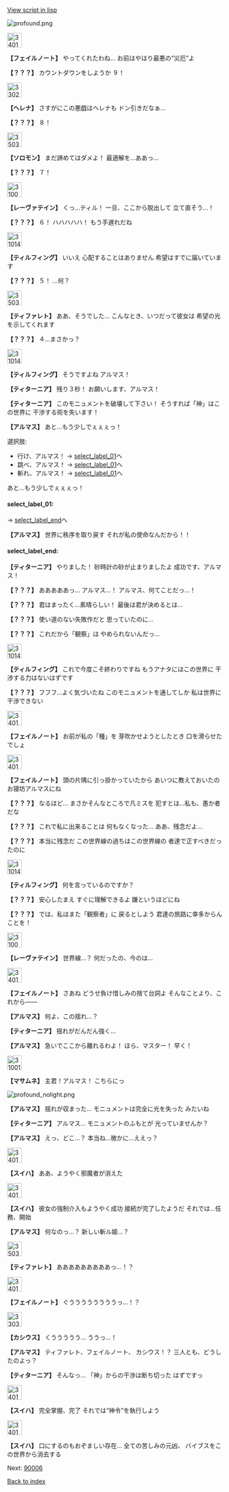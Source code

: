 [View script in lisp](../scripts/101105060.txt)

![profound.png](../images/backgrounds/profound.png)

<img src="../images/units/3401911.png" alt="3401911.png" height="34"/>

**【フェイルノート】**
やってくれたわね…
お前はやはり最悪の“災厄”よ

**【？？？】**
カウントダウンをしようか
９！

<img src="../images/units/3302811.png" alt="3302811.png" height="34"/>

**【ヘレナ】**
さすがにこの悪戯はヘレナも
ドン引きだなぁ…

**【？？？】**
８！

<img src="../images/units/3503111.png" alt="3503111.png" height="34"/>

**【ソロモン】**
まだ諦めてはダメよ！
最適解を…ああっ…

**【？？？】**
７！

<img src="../images/units/3100211.png" alt="3100211.png" height="34"/>

**【レーヴァテイン】**
くっ…ティル！
一旦、ここから脱出して
立て直そう…！

**【？？？】**
６！
ハハハハハ！
もう手遅れだね

<img src="../images/units/3101411.png" alt="3101411.png" height="34"/>

**【ティルフィング】**
いいえ
心配することはありません
希望はすでに届いています

**【？？？】**
５！
…何？

<img src="../images/units/3503211.png" alt="3503211.png" height="34"/>

**【ティファレト】**
ああ、そうでした…
こんなとき、いつだって彼女は
希望の光を示してくれます

**【？？？】**
４…まさかっ？

<img src="../images/units/3101411.png" alt="3101411.png" height="34"/>

**【ティルフィング】**
そうですよね
アルマス！

**【ティターニア】**
残り３秒！
お願いします、アルマス！

**【ティターニア】**
このモニュメントを破壊して下さい！
そうすれば「神」はこの世界に
干渉する術を失います！

**【アルマス】**
あと…もう少しでぇぇぇっ！

選択肢:
- 行け、アルマス！ → [select_label_01](#select_label_01)へ
- 跳べ、アルマス！ → [select_label_01](#select_label_01)へ
- 斬れ、アルマス！ → [select_label_01](#select_label_01)へ


あと…もう少しでぇぇぇっ！

#### select_label_01:
 → [select_label_end](#select_label_end)へ

**【アルマス】**
世界に秩序を取り戻す
それが私の使命なんだから！！

#### select_label_end:

**【ティターニア】**
やりました！
砂時計の砂が止まりましたよ
成功です、アルマス！

**【？？？】**
あああああっ…
アルマス…！
アルマス、何てことだっ…！

**【？？？】**
君はまったく…素晴らしい！
最後は君が決めるとは…

**【？？？】**
使い道のない失敗作だと
思っていたのに…

**【？？？】**
これだから「観察」は
やめられないんだっ…

<img src="../images/units/3101411.png" alt="3101411.png" height="34"/>

**【ティルフィング】**
これで今度こそ終わりですね
もうアナタにはこの世界に
干渉する力はないはずです

**【？？？】**
フフフ…よく気づいたね
このモニュメントを通してしか
私は世界に干渉できない

<img src="../images/units/3401911.png" alt="3401911.png" height="34"/>

**【フェイルノート】**
お前が私の「種」を
芽吹かせようとしたとき
口を滑らせたでしょ

<img src="../images/units/3401911.png" alt="3401911.png" height="34"/>

**【フェイルノート】**
頭の片隅に引っ掛かっていたから
あいつに教えておいたの
お寝坊アルマスにね

**【？？？】**
なるほど…
まさかそんなところで凡ミスを
犯すとは…私も、愚か者だな

**【？？？】**
これで私に出来ることは
何もなくなった…
ああ、残念だよ…

**【？？？】**
本当に残念だ
この世界線の過ちはこの世界線の
者達で正すべきだったのに

<img src="../images/units/3101411.png" alt="3101411.png" height="34"/>

**【ティルフィング】**
何を言っているのですか？

**【？？？】**
安心したまえ
すぐに理解できるよ
嫌というほどにね

**【？？？】**
では、私はまた「観察者」に
戻るとしよう
君達の旅路に幸多からんことを！

<img src="../images/units/3100211.png" alt="3100211.png" height="34"/>

**【レーヴァテイン】**
世界線…？
何だったの、今のは…

<img src="../images/units/3401911.png" alt="3401911.png" height="34"/>

**【フェイルノート】**
さあね
どうせ負け惜しみの捨て台詞よ
そんなことより、これから――

**【アルマス】**
何よ、この揺れ…？

**【ティターニア】**
揺れがだんだん強く…

**【アルマス】**
急いでここから離れるわよ！
ほら、マスター！
早く！

<img src="../images/units/3100111.png" alt="3100111.png" height="34"/>

**【マサムネ】**
主君！アルマス！
こちらにっ

![profound_nolight.png](../images/backgrounds/profound_nolight.png)

**【アルマス】**
揺れが収まった…
モニュメントは完全に光を失った
みたいね

**【ティターニア】**
アルマス…
モニュメントのふもとが
光っていませんか？

**【アルマス】**
えっ、どこ…？
本当ね…微かに…ええっ？

<img src="../images/units/3401719.png" alt="3401719.png" height="34"/>

**【スイハ】**
ああ、ようやく邪魔者が消えた

<img src="../images/units/3401719.png" alt="3401719.png" height="34"/>

**【スイハ】**
彼女の強制介入もようやく成功
接続が完了したようだ
それでは…任務、開始

**【アルマス】**
何なのっ…？
新しい斬ル姫…？

<img src="../images/units/3503211.png" alt="3503211.png" height="34"/>

**【ティファレト】**
あああああああああっ…！？

<img src="../images/units/3401911.png" alt="3401911.png" height="34"/>

**【フェイルノート】**
ぐううううううううっ…！？

<img src="../images/units/3303111.png" alt="3303111.png" height="34"/>

**【カシウス】**
くううううう…
ううっ…！

**【アルマス】**
ティファレト、フェイルノート、
カシウス！？
三人とも、どうしたのよっ？

**【ティターニア】**
そんなっ…
「神」からの干渉は断ち切った
はずですっ

<img src="../images/units/3401719.png" alt="3401719.png" height="34"/>

**【スイハ】**
完全掌握、完了
それでは“神令”を執行しよう

<img src="../images/units/3401719.png" alt="3401719.png" height="34"/>

**【スイハ】**
口にするのもおぞましい存在…
全ての苦しみの元凶、
バイブスをこの世界から消去する

Next: [90006](90006.md)

[Back to index](index.md)
